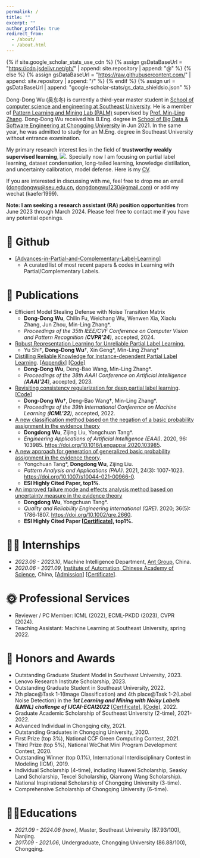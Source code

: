 ```yaml
---
permalink: /
title: ""
excerpt: ""
author_profile: true
redirect_from: 
  - /about/
  - /about.html
---
```


{% if site.google_scholar_stats_use_cdn %}
{% assign gsDataBaseUrl = "https://cdn.jsdelivr.net/gh/" | append: site.repository | append: "@" %}
{% else %}
{% assign gsDataBaseUrl = "https://raw.githubusercontent.com/" | append: site.repository | append: "/" %}
{% endif %}
{% assign url = gsDataBaseUrl | append: "google-scholar-stats/gs_data_shieldsio.json" %}

<span class='anchor' id='about-me'></span>

Dong-Dong Wu (吴东冬) is currently a third-year master student in [School of computer science and engineering at Southeast University](https://cse.seu.edu.cn/). He is a member of [Pattern Learning and Mining Lab (PALM)](http://palm.seu.edu.cn/) supervised by [Prof. Min-Ling Zhang](http://palm.seu.edu.cn/zhangml/). Dong-Dong Wu received his B.Eng. degree in [School of Big Data & Software Engineering at Chongqing University](http://www.cse.cqu.edu.cn/) in Jun 2021. In the same year, he was admitted to study for an M.Eng. degree in Southeast University without entrance examination.

My primary research interest lies in the field of **trustworthy weakly supervised learning**,   <a href='https://scholar.google.com/citations?user=_Vx3dZgAAAAJ'><img src="https://img.shields.io/endpoint?url={{ url | url_encode }}&logo=Google%20Scholar&labelColor=f6f6f6&color=9cf&style=flat&label=citations"></a>. Specially now I am focusing on partial label learning, dataset condensation, long-tailed learning, knowledge distillation, and uncertainty calibration, model defense. Here is my  <a href ="../certificates/CV.pdf">CV</a>.

If you are interested in discussing with me, feel free to drop me an email (dongdongwu@seu.edu.cn, dongdongwu1230@gmail.com) or add my wechat (kaefer1999).

**Note: I am seeking a research assistant (RA) position opportunities** from June 2023 through March 2024. Please feel free to contact me if you have any potential openings.

# 🎈 Github

- [[Advances-in-Partial-and-Complementary-Label-Learning]](https://github.com/wu-dd/Advances-in-Partial-and-Complementary-Label-Learning)
  - A curated list of most recent papers & codes in Learning with Partial/Complementary Labels.


# 📝 Publications

- Efficient Model Stealing Defense with Noise Transition Matrix
  - **Dong-Dong Wu**, Chilin Fu, Weichang Wu, Wenwen Xia, Xiaolu Zhang, Jun Zhou, Min-Ling Zhang*.
  - *Proceedings of the 35th IEEE/CVF Conference on Computer Vision and Pattern Recognition (**CVPR'24**)*, accepted, 2024.
- [Robust Representation Learning for Unreliable Partial Label Learning.](https://arxiv.org/pdf/2308.16718.pdf)
  - Yu Shi$\dagger$, **Dong-Dong Wu**$\dagger$, Xin Geng\*, Min-Ling Zhang\*
- [Distilling Reliable Knowledge for Instance-dependent Partial Label Learning](https://palm.seu.edu.cn/zhangml/files/AAAI'24d.pdf). [[Appendix]](https://palm.seu.edu.cn/zhangml/files/Appendix_AAAI'24d.pdf) [[Code]](https://github.com/wu-dd/DIRK)
  - **Dong-Dong Wu**, Deng-Bao Wang, Min-Ling Zhang\*.
  - *Proceedings of the 38th AAAI Conference on Artificial Intelligence (**AAAI'24**)*, accepted, 2023.
- [Revisiting consistency regularization for deep partial label learning](http://palm.seu.edu.cn/zhangml/files/ICML'22a.pdf). [[Code]](https://github.com/wu-dd/PLCR)
  - **Dong-Dong Wu**$\dagger$, Deng-Bao Wang$\dagger$, Min-Ling Zhang\*.
  - *Proceedings of the 39th International Conference on Machine Learning (**ICML'22**)*, accepted, 2022.
- [A new classification method based on the negation of a basic probability assignment in the evidence theory](https://www.sciencedirect.com/science/article/abs/pii/S0952197620302864) 
  - **Dongdong Wu**, Zijing Liu, Yongchuan Tang\*.
  - *Engineering Applications of Artificial Intelligence (EAAI)*. 2020, 96: 103985. https://doi.org/10.1016/j.engappai.2020.103985.
- [A new approach for generation of generalized basic probability  assignment in the evidence theory](https://link.springer.com/content/pdf/10.1007/s10044-021-00966-0.pdf).
  - Yongchuan Tang\*, **Dongdong Wu**, Zijing Liu.
  - *Pattern Analysis and Applications (PAA)*.  2021, 24(3): 1007-1023. https://doi.org/10.1007/s10044-021-00966-0.
  - **ESI Highly Cited Paper, top1%**.
- [An improved failure mode and effects analysis method based on uncertainty measure in the evidence theory](https://onlinelibrary.wiley.com/doi/epdf/10.1002/qre.2660)
  - **Dongdong Wu**, Yongchuan Tang*.
  - *Quality and Reliability Engineering International (QRE)*. 2020; 36(5): 1786‐1807. https://doi.org/10.1002/qre.2660.
  - **ESI Highly Cited Paper [<a href ="../certificates/Top Cited Article 2020-2021.pdf">Certificate</a>], top1%.**

# 👨‍💻 Internships

- *2023.06 - 2023.10*, Machine Intelligence Department, [Ant Group](https://www.antgroup.com/), China.
- *2020.06 - 2021.09*, [Institute of Automation, Chinese Academy of Science](http://www.ia.cas.cn/), China, [<a href ="../certificates/Institute of Automation-Admission.pdf">Admission</a>] [<a href ="../certificates/Institute of Automation-Proof.pdf">Certificate</a>].	

# 🌞 Professional Services

- Reviewer / PC Member: ICML (2022), ECML-PKDD (2023), CVPR (2024).
- Teaching Assistant: Machine Learning at Southeast University, spring 2022.

# 🏅 Honors and Awards

-  Outstanding Graduate Student Model in Southeast University, 2023.
-  Lenovo Research Institute Scholarship, 2023.
-  Outstanding Graduate Student in Southeast University, 2022.
- 7th place@Task 1-1(Image Classification) and 4th place@Task 1-2(Label Noise Detection) in the ***1st Learning and Mining with Noisy Labels (LMNL) challenge of IJCAI-ECAI2022*** [<a href ="../certificates/1st of LMNL challenge.pdf">Certificate</a>], [[Code]](https://github.com/wu-dd/LMNL), 2022.
-  Graduate Academic Scholarship of Southeast University (2-time), 2021-2022.
- Advanced Individual in Chongqing city, 2021.
- Outstanding Graduates in Chongqing University, 2020.
- First Prize (top 3%), National CCF Green Computing Contest, 2021.
- Third Prize  (top 5%), National WeChat Mini Program Development Contest, 2020.
- Outstanding Winner (top 0.1%), International Interdisciplinary Contest in Modeling (ICM), 2019.
- Individual Scholarship (4-time), including Huawei Scholarship, Seasky Land Scholarship, Texcel Scholarship, Qianrong Wang Scholarship).
- National Inspirational Scholarship of Chongqing University (3-time).
- Comprehensive Scholarship of Chongqing University (6-time).

# 👨‍🎓Educations

- *2021.09 - 2024.06 (now)*, Master, Southeast University (87.93/100), Nanjing. 
- *2017.09 - 2021.06*, Undergraduate, Chongqing University (86.88/100), Chongqing.
